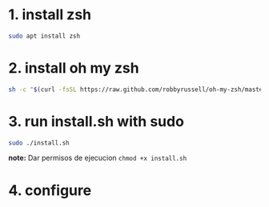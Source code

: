 # 1. install zsh
```bash
sudo apt install zsh
```
# 2. install oh my zsh
```bash
sh -c "$(curl -fsSL https://raw.github.com/robbyrussell/oh-my-zsh/master/tools/install.sh)"
```
# 3. run install.sh with sudo
```bash
sudo ./install.sh
```
**note:**
    Dar permisos de ejecucion `chmod +x install.sh`
# 4. configure 
